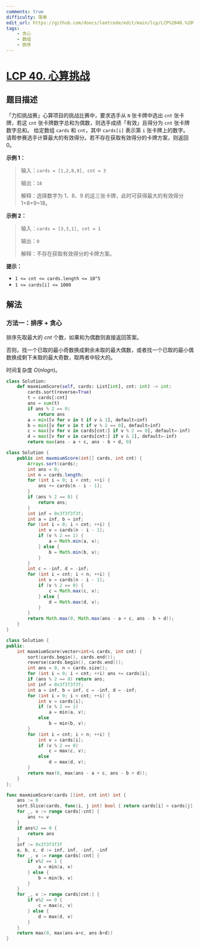 ```yaml
---
comments: true
difficulty: 简单
edit_url: https://github.com/doocs/leetcode/edit/main/lcp/LCP%2040.%20%E5%BF%83%E7%AE%97%E6%8C%91%E6%88%98/README.md
tags:
    - 贪心
    - 数组
    - 排序
---
```


# [LCP 40. 心算挑战](https://leetcode.cn/problems/uOAnQW)

## 题目描述

<!-- 这里写题目描述 -->

「力扣挑战赛」心算项目的挑战比赛中，要求选手从 `N` 张卡牌中选出 `cnt` 张卡牌，若这 `cnt` 张卡牌数字总和为偶数，则选手成绩「有效」且得分为 `cnt` 张卡牌数字总和。
给定数组 `cards` 和 `cnt`，其中 `cards[i]` 表示第 `i` 张卡牌上的数字。 请帮参赛选手计算最大的有效得分。若不存在获取有效得分的卡牌方案，则返回 0。

**示例 1：**

> 输入：`cards = [1,2,8,9], cnt = 3`
>
> 输出：`18`
>
> 解释：选择数字为 1、8、9 的这三张卡牌，此时可获得最大的有效得分 1+8+9=18。

**示例 2：**

> 输入：`cards = [3,3,1], cnt = 1`
>
> 输出：`0`
>
> 解释：不存在获取有效得分的卡牌方案。

**提示：**

-   `1 <= cnt <= cards.length <= 10^5`
-   `1 <= cards[i] <= 1000`

## 解法

### 方法一：排序 + 贪心

排序先取最大的 $cnt$ 个数，如果和为偶数则直接返回答案。

否则，找一个已取的最小奇数换成剩余未取的最大偶数，或者找一个已取的最小偶数换成剩下未取的最大奇数，取两者中较大的。

时间复杂度 $O(nlogn)$。

<!-- tabs:start -->

```python
class Solution:
    def maxmiumScore(self, cards: List[int], cnt: int) -> int:
        cards.sort(reverse=True)
        t = cards[:cnt]
        ans = sum(t)
        if ans % 2 == 0:
            return ans
        a = min([v for v in t if v & 1], default=inf)
        b = min([v for v in t if v % 2 == 0], default=inf)
        c = max([v for v in cards[cnt:] if v % 2 == 0], default=-inf)
        d = max([v for v in cards[cnt:] if v & 1], default=-inf)
        return max(ans - a + c, ans - b + d, 0)
```

```java
class Solution {
    public int maxmiumScore(int[] cards, int cnt) {
        Arrays.sort(cards);
        int ans = 0;
        int n = cards.length;
        for (int i = 0; i < cnt; ++i) {
            ans += cards[n - i - 1];
        }
        if (ans % 2 == 0) {
            return ans;
        }
        int inf = 0x3f3f3f3f;
        int a = inf, b = inf;
        for (int i = 0; i < cnt; ++i) {
            int v = cards[n - i - 1];
            if (v % 2 == 1) {
                a = Math.min(a, v);
            } else {
                b = Math.min(b, v);
            }
        }
        int c = -inf, d = -inf;
        for (int i = cnt; i < n; ++i) {
            int v = cards[n - i - 1];
            if (v % 2 == 0) {
                c = Math.max(c, v);
            } else {
                d = Math.max(d, v);
            }
        }
        return Math.max(0, Math.max(ans - a + c, ans - b + d));
    }
}
```

```cpp
class Solution {
public:
    int maxmiumScore(vector<int>& cards, int cnt) {
        sort(cards.begin(), cards.end());
        reverse(cards.begin(), cards.end());
        int ans = 0, n = cards.size();
        for (int i = 0; i < cnt; ++i) ans += cards[i];
        if (ans % 2 == 0) return ans;
        int inf = 0x3f3f3f3f;
        int a = inf, b = inf, c = -inf, d = -inf;
        for (int i = 0; i < cnt; ++i) {
            int v = cards[i];
            if (v % 2 == 1)
                a = min(a, v);
            else
                b = min(b, v);
        }
        for (int i = cnt; i < n; ++i) {
            int v = cards[i];
            if (v % 2 == 0)
                c = max(c, v);
            else
                d = max(d, v);
        }
        return max(0, max(ans - a + c, ans - b + d));
    }
};
```

```go
func maxmiumScore(cards []int, cnt int) int {
	ans := 0
	sort.Slice(cards, func(i, j int) bool { return cards[i] > cards[j] })
	for _, v := range cards[:cnt] {
		ans += v
	}
	if ans%2 == 0 {
		return ans
	}
	inf := 0x3f3f3f3f
	a, b, c, d := inf, inf, -inf, -inf
	for _, v := range cards[:cnt] {
		if v%2 == 1 {
			a = min(a, v)
		} else {
			b = min(b, v)
		}
	}
	for _, v := range cards[cnt:] {
		if v%2 == 0 {
			c = max(c, v)
		} else {
			d = max(d, v)
		}
	}
	return max(0, max(ans-a+c, ans-b+d))
}
```

<!-- tabs:end -->

<!-- end -->
